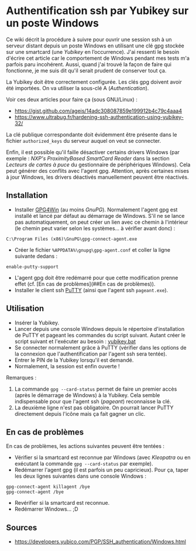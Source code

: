 Authentification ssh par Yubikey sur un poste Windows
=====================================================

Ce wiki décrit la procédure à suivre pour ouvrir une session ssh à un serveur
distant depuis un poste Windows en utilisant une clé gpg stockée sur une
smartcard (une *Yubikey* en l’occurrence). J'ai ressenti le besoin d'écrire
cet article car le comportement de Windows pendant mes tests m'a parfois paru
incohérent. Aussi, quand j'ai trouvé la façon de faire qui fonctionne, je me
suis dit qu'il serait prudent de conserver tout ça.

La Yubikey doit être correctement configurée. Les clés gpg doivent avoir été
importées. On va utiliser la sous-clé A (*Authentication*).

Voir ces deux articles pour faire ça (sous GNU/Linux) :

* https://gist.github.com/ageis/14adc308087859e199912b4c79c4aaa4
* https://www.ultrabug.fr/hardening-ssh-authentication-using-yubikey-32/

La clé publique correspondante doit évidemment être présente dans le fichier
`authorized_keys` du serveur auquel on veut se connecter.

Enfin, il est possible qu'il faille désactiver certains drivers Windows
(par exemple : *NXP's ProximityBased SmartCard Reader* dans la section
*Lecteurs de cartes à puce* du gestionnaire de périphériques Windows). Cela
peut générer des conflits avec l'agent gpg. Attention, après certaines mises
à jour Windows, les drivers déactivés manuellement peuvent être réactivés.

## Installation

* Installer [GPG4Win](https://www.gpg4win.org/) (au moins *GnuPG*).
  Normalement l'agent gpg est installé et lancé par défaut au démarrage de
  Windows. S'il ne se lance pas automatiquement, on peut créer un lien avec ce
  chemin à l'intérieur (le chemin peut varier selon les systèmes... à vérifier
  avant donc) :
```
C:\Program Files (x86)\GnuPG\gpg-connect-agent.exe
```
* Créer le fichier `%APPDATA%\gnupg\gpg-agent.conf` et coller la ligne
  suivante dedans :
```
enable-putty-support
```
* L'agent gpg doit être redémarré pour que cette modification prenne effet
  (cf. [En cas de problèmes](##En cas de problèmes)).
* Installer le client ssh [PuTTY](https://www.putty.org/) (ainsi que l'agent
  ssh `pageant.exe`).

## Utilisation

* Insérer la Yubikey.
* Lancer depuis une console Windows depuis le répertoire d'installation de
  PuTTY et pageant les commandes du script suivant. Autant créer le script
  suivant et l'exécuter au besoin : [yubikey.bat](./yubikey.bat)
* Se connecter normalement grâce à PuTTY (vérifier dans les options de la
  connexion que l'authentification par l'agent ssh sera tentée).
* Entrer le PIN de la Yubikey lorsqu'il est demandé.
* Normalement, la session est enfin ouverte !

Remarques :

1. La commande `gpg --card-status` permet de faire un premier accès (après
   le démarrage de Windows) à la Yubikey. Cela semble indispensable pour que
   l'agent ssh (*pageant*) reconnaisse la clé.
2. La deuxième ligne n'est pas obligatoire. On pourrait lancer PuTTY
   directement depuis l'icône mais ça fait gagner un clic.

## En cas de problèmes

En cas de problèmes, les actions suivantes peuvent être tentées :

* Vérifier si la smartcard est reconnue par Windows (avec *Kleopatra* ou
  en exécutant la commande `gpg --card-status` par exemple).
* Redémarrer l'agent gpg (il est parfois un peu capricieux). Pour ça, taper
  les deux lignes suivantes dans une console Windows :
```
gpg-connect-agent killagent /bye
gpg-connect-agent /bye
```
* Revérifier si la smartcard est reconnue.
* Redémarrer Windows... ;D

## Sources

* https://developers.yubico.com/PGP/SSH_authentication/Windows.html
